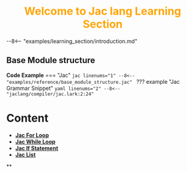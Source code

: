 <h1 style="color: orange; font-weight: bold; text-align: center;">Welcome to Jac lang Learning Section</h1>

--8<-- "examples/learning_section/introduction.md"

## Base Module structure
**Code Example**
=== "Jac"
    ```jac linenums="1"
    --8<-- "examples/reference/base_module_structure.jac"
    ```
??? example "Jac Grammar Snippet"
    ```yaml linenums="2"
    --8<-- "jaclang/compiler/jac.lark:2:24"
    ```

# Content

- [**Jac For Loop**](jac_for_loops.md)
- [**Jac While Loop**](jac_while_loops.md)
- [**Jac If Statement**](jac_if_statement.md)
- [**Jac List**](jac_list.md)

**